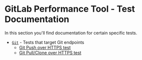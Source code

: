 # GitLab Performance Tool - Test Documentation

In this section you'll find documentation for certain specific tests.

* [`Git`](../../k6/tests/git) - Tests that target Git endpoints
  * [Git Push over HTTPS test](git_push.md)
  * [Git Pull/Clone over HTTPS test](git_pull.md)
